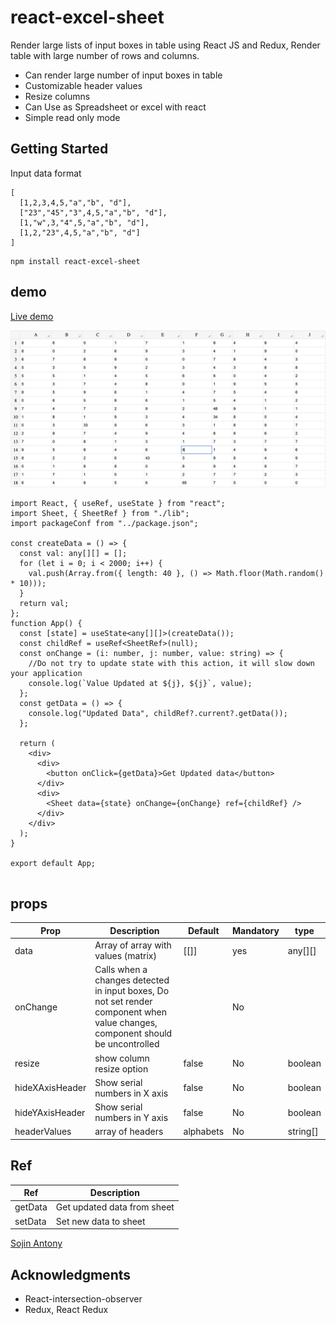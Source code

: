 # react-excel-sheet

Render large lists of input boxes in table using React JS and Redux, Render table with large number of rows and columns.

* Can render large number of input boxes in table
* Customizable header values
* Resize columns
* Can Use as Spreadsheet or excel with react
* Simple read only mode
<!-- * Supports calculations in Excel -->

## Getting Started

Input data format
```
[
  [1,2,3,4,5,"a","b", "d"],
  ["23","45","3",4,5,"a","b", "d"],
  [1,"w",3,"4",5,"a","b", "d"],
  [1,2,"23",4,5,"a","b", "d"]
]
```
```
npm install react-excel-sheet

```
## demo
[Live demo](https://sojinantony01.github.io/react-excel-sheet/)

![alt text](https://raw.githubusercontent.com/sojinantony01/react-excel-sheet/main/public/images/samplesheet.png)

```
import React, { useRef, useState } from "react";
import Sheet, { SheetRef } from "./lib";
import packageConf from "../package.json";

const createData = () => {
  const val: any[][] = [];
  for (let i = 0; i < 2000; i++) {
    val.push(Array.from({ length: 40 }, () => Math.floor(Math.random() * 10)));
  }
  return val;
};
function App() {
  const [state] = useState<any[][]>(createData());
  const childRef = useRef<SheetRef>(null);
  const onChange = (i: number, j: number, value: string) => {
    //Do not try to update state with this action, it will slow down your application
    console.log(`Value Updated at ${j}, ${j}`, value);
  };
  const getData = () => {
    console.log("Updated Data", childRef?.current?.getData()); 
  };

  return (
    <div>
      <div>
        <button onClick={getData}>Get Updated data</button>
      </div>
      <div>
        <Sheet data={state} onChange={onChange} ref={childRef} />
      </div>
    </div>
  );
}

export default App;


```
## props

| Prop | Description | Default | Mandatory | type
| --- | --- | -- | -- | -- |
| data | Array of array with values (matrix)  | [[]]  |  yes | any[][] |
| onChange | Calls when a changes detected in input boxes, Do not set render component when value changes, component should be uncontrolled |  | No | 
| resize | show column resize option | false | No | boolean |
| hideXAxisHeader | Show serial numbers in X axis | false | No | boolean |
| hideYAxisHeader | Show serial numbers in Y axis | false | No | boolean |
| headerValues | array of headers | alphabets | No | string[] |

## Ref

| Ref | Description |
| --- | --- |
| getData | Get updated data from sheet | 
| setData | Set new data to sheet |

[Sojin Antony](https://github.com/sojinantony01)

## Acknowledgments

* React-intersection-observer
* Redux, React Redux